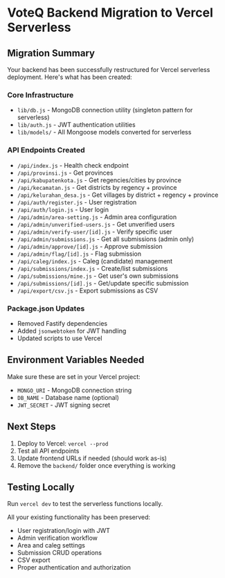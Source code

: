 # VoteQ Backend Migration to Vercel Serverless

## Migration Summary

Your backend has been successfully restructured for Vercel serverless deployment. Here's what has been created:

### Core Infrastructure
- `lib/db.js` - MongoDB connection utility (singleton pattern for serverless)
- `lib/auth.js` - JWT authentication utilities
- `lib/models/` - All Mongoose models converted for serverless

### API Endpoints Created
- `/api/index.js` - Health check endpoint
- `/api/provinsi.js` - Get provinces
- `/api/kabupatenkota.js` - Get regencies/cities by province
- `/api/kecamatan.js` - Get districts by regency + province
- `/api/kelurahan_desa.js` - Get villages by district + regency + province
- `/api/auth/register.js` - User registration
- `/api/auth/login.js` - User login
- `/api/admin/area-setting.js` - Admin area configuration
- `/api/admin/unverified-users.js` - Get unverified users
- `/api/admin/verify-user/[id].js` - Verify specific user
- `/api/admin/submissions.js` - Get all submissions (admin only)
- `/api/admin/approve/[id].js` - Approve submission
- `/api/admin/flag/[id].js` - Flag submission
- `/api/caleg/index.js` - Caleg (candidate) management
- `/api/submissions/index.js` - Create/list submissions
- `/api/submissions/mine.js` - Get user's own submissions
- `/api/submissions/[id].js` - Get/update specific submission
- `/api/export/csv.js` - Export submissions as CSV

### Package.json Updates
- Removed Fastify dependencies
- Added `jsonwebtoken` for JWT handling
- Updated scripts to use Vercel

## Environment Variables Needed
Make sure these are set in your Vercel project:
- `MONGO_URI` - MongoDB connection string
- `DB_NAME` - Database name (optional)
- `JWT_SECRET` - JWT signing secret

## Next Steps
1. Deploy to Vercel: `vercel --prod`
2. Test all API endpoints
3. Update frontend URLs if needed (should work as-is)
4. Remove the `backend/` folder once everything is working

## Testing Locally
Run `vercel dev` to test the serverless functions locally.

All your existing functionality has been preserved:
- User registration/login with JWT
- Admin verification workflow
- Area and caleg settings
- Submission CRUD operations
- CSV export
- Proper authentication and authorization
